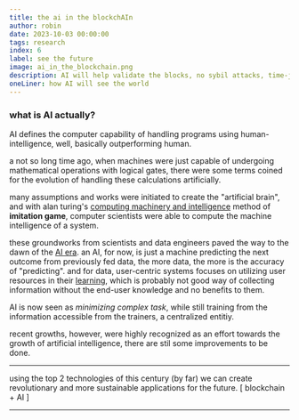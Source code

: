 ```yaml
---
title: the ai in the blockchAIn
author: robin
date: 2023-10-03 00:00:00
tags: research
index: 6
label: see the future
image: ai_in_the_blockchain.png
description: AI will help validate the blocks, no sybil attacks, time-jacking... we have heard them all. let's talk about what blockchain can do for AI
oneLiner: how AI will see the world
---
```


### what is AI actually?

AI defines the computer capability of handling programs using human-intelligence, well, basically outperforming human.

a not so long time ago, when machines were just capable of undergoing mathematical operations with logical gates, there were some terms coined for the evolution of handling these calculations artificially.

many assumptions and works were initiated to create the "artificial brain", and with alan turing's [computing machinery and intelligence](https://academic.oup.com/mind/article/LIX/236/433/986238?login=false) method of **imitation game**, computer scientists were able to compute the machine intelligence of a system.

these groundworks from scientists and data engineers paved the way to the dawn of the [AI era](https://www.tableau.com/data-insights/ai/history#definition). an AI, for now, is just a machine predicting the next outcome from previously fed data, the more data, the more is the accuracy of "predicting". and for data, user-centric systems focuses on utilizing user resources in their [learning](https://www.indiatoday.in/technology/news/story/zoom-updates-its-policy-that-allowed-it-to-collect-user-data-and-train-ai-2418103-2023-08-08), which is probably not good way of collecting information without the end-user knowledge and no benefits to them.

AI is now seen as *minimizing complex task*, while still training from the information accessible from the trainers, a centralized entitiy.

recent growths, however, were highly recognized as an effort towards the growth of artificial intelligence, there are stil some improvements to be done.

----

using the top 2 technologies of this century (by far) we can create revolutionary and more sustainable applications for the future. [ blockchain + AI ]

----